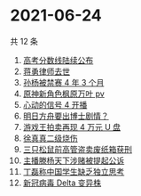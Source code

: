# 2021-06-24

共 12 条

<!-- BEGIN ZHIHUSEARCH -->
<!-- 最后更新时间 Thu Jun 24 2021 11:09:21 GMT+0800 (China Standard Time) -->
1. [高考分数线陆续公布](https://www.zhihu.com/search?q=高考分数线)
1. [蒋勇律师去世](https://www.zhihu.com/search?q=蒋勇)
1. [孙杨被禁赛 4 年 3 个月](https://www.zhihu.com/search?q=孙杨)
1. [原神新角色枫原万叶 pv](https://www.zhihu.com/search?q=原神)
1. [心动的信号 4 开播](https://www.zhihu.com/search?q=心动的信号4)
1. [明日方舟要出博士剧情？](https://www.zhihu.com/search?q=明日方舟)
1. [游戏王拍卖再现 4 万元 U 盘](https://www.zhihu.com/search?q=游戏王)
1. [徐真真二级烧伤](https://www.zhihu.com/search?q=徐真真)
1. [三只松鼠前高管盗卖废纸箱获刑](https://www.zhihu.com/search?q=三只松鼠)
1. [主播滕杨天下涉赌被提起公诉](https://www.zhihu.com/search?q=滕杨天下)
1. [丁磊称中国学生缺乏独立思考](https://www.zhihu.com/search?q=丁磊)
1. [新冠病毒 Delta 变异株](https://www.zhihu.com/search?q=新冠病毒)
<!-- END ZHIHUSEARCH -->
